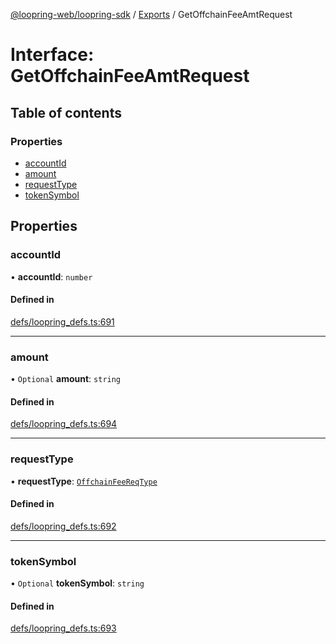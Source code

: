 [@loopring-web/loopring-sdk](../README.md) / [Exports](../modules.md) / GetOffchainFeeAmtRequest

# Interface: GetOffchainFeeAmtRequest

## Table of contents

### Properties

- [accountId](GetOffchainFeeAmtRequest.md#accountid)
- [amount](GetOffchainFeeAmtRequest.md#amount)
- [requestType](GetOffchainFeeAmtRequest.md#requesttype)
- [tokenSymbol](GetOffchainFeeAmtRequest.md#tokensymbol)

## Properties

### accountId

• **accountId**: `number`

#### Defined in

[defs/loopring_defs.ts:691](https://github.com/Loopring/loopring_sdk/blob/02976c9/src/defs/loopring_defs.ts#L691)

___

### amount

• `Optional` **amount**: `string`

#### Defined in

[defs/loopring_defs.ts:694](https://github.com/Loopring/loopring_sdk/blob/02976c9/src/defs/loopring_defs.ts#L694)

___

### requestType

• **requestType**: [`OffchainFeeReqType`](../enums/OffchainFeeReqType.md)

#### Defined in

[defs/loopring_defs.ts:692](https://github.com/Loopring/loopring_sdk/blob/02976c9/src/defs/loopring_defs.ts#L692)

___

### tokenSymbol

• `Optional` **tokenSymbol**: `string`

#### Defined in

[defs/loopring_defs.ts:693](https://github.com/Loopring/loopring_sdk/blob/02976c9/src/defs/loopring_defs.ts#L693)

